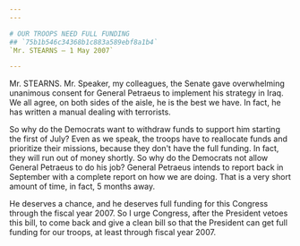 ```yaml
---
---

# OUR TROOPS NEED FULL FUNDING
## `75b1b546c34368b1c883a589ebf8a1b4`
`Mr. STEARNS — 1 May 2007`

---
```



Mr. STEARNS. Mr. Speaker, my colleagues, the Senate gave overwhelming 
unanimous consent for General Petraeus to implement his strategy in 
Iraq. We all agree, on both sides of the aisle, he is the best we have. 
In fact, he has written a manual dealing with terrorists.

So why do the Democrats want to withdraw funds to support him 
starting the first of July? Even as we speak, the troops have to 
reallocate funds and prioritize their missions, because they don't have 
the full funding. In fact, they will run out of money shortly. So why 
do the Democrats not allow General Petraeus to do his job? General 
Petraeus intends to report back in September with a complete report on 
how we are doing. That is a very short amount of time, in fact, 5 
months away.

He deserves a chance, and he deserves full funding for this Congress 
through the fiscal year 2007. So I urge Congress, after the President 
vetoes this bill, to come back and give a clean bill so that the 
President can get full funding for our troops, at least through fiscal 
year 2007.
